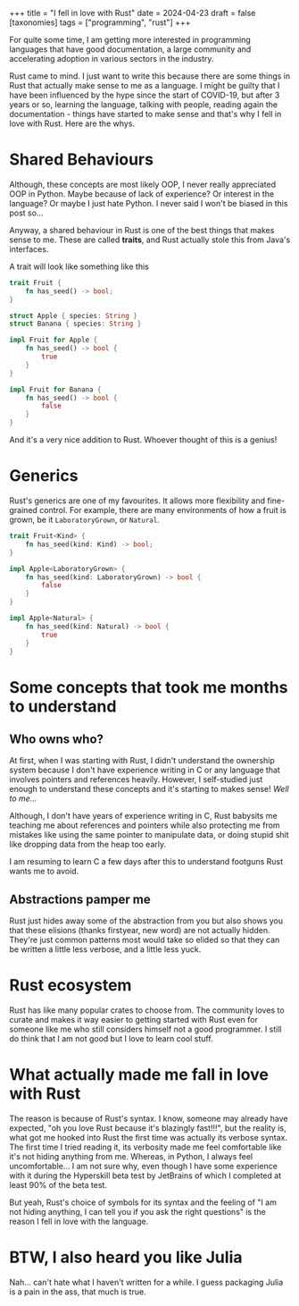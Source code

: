 +++
title = "I fell in love with Rust"
date = 2024-04-23
draft = false
[taxonomies]
  tags = ["programming", "rust"]
+++

For quite some time, I am getting more interested in programming
languages that have good documentation, a large community and
accelerating adoption in various sectors in the industry.

<!-- more -->

Rust came to mind. I just want to write this because there are some
things in Rust that actually make sense to me as a language. I might
be guilty that I have been influenced by the hype since the start
of COVID-19, but after 3 years or so, learning the language, talking
with people, reading again the documentation - things have started
to make sense and that's why I fell in love with Rust. Here
are the whys.

# Shared Behaviours

Although, these concepts are most likely OOP, I never really appreciated OOP
in Python. Maybe because of lack of experience? Or interest in the language? Or
maybe I just hate Python.  I never said I won't be biased in this post so...

Anyway, a shared behaviour in Rust is one of the best things that makes sense to me.
These are called **traits**, and Rust actually stole this from Java's interfaces.

A trait will look like something like this

```rust
trait Fruit {
    fn has_seed() -> bool;
}

struct Apple { species: String }
struct Banana { species: String }

impl Fruit for Apple {
    fn has_seed() -> bool {
        true
    }
}

impl Fruit for Banana {
    fn has_seed() -> bool {
        false
    }
}
```

And it's a very nice addition to Rust. Whoever thought of this is a genius!

# Generics

Rust's generics are one of my favourites. It allows more flexibility and
fine-grained control. For example, there are many environments of how a
fruit is grown, be it `LaboratoryGrown`, or `Natural`.

```rust
trait Fruit<Kind> {
    fn has_seed(kind: Kind) -> bool;
}

impl Apple<LaboratoryGrown> {
    fn has_seed(kind: LaboratoryGrown) -> bool {
        false
    }
}

impl Apple<Natural> {
    fn has_seed(kind: Natural) -> bool {
        true
    }
}
```

# Some concepts that took me months to understand

## Who owns who?

At first, when I was starting with Rust, I didn't understand the ownership system
because I don't have experience writing in C or any language that involves pointers
and references heavily. However, I self-studied just enough to understand these
concepts and it's starting to makes sense! *Well to me...*

Although, I don't have years of experience writing in C, Rust babysits me
teaching me about references and pointers while also protecting me from
mistakes like using the same pointer to manipulate data, or doing stupid shit
like dropping data from the heap too early.

I am resuming to learn C a few days after this to understand footguns Rust
wants me to avoid.

## Abstractions pamper me

Rust just hides away some of the abstraction from you but also shows you
that these elisions (thanks firstyear, new word) are not actually hidden.
They're just common patterns most would take so elided so that they can
be written a little less verbose, and a little less yuck.

# Rust ecosystem

Rust has like many popular crates to choose from. The community loves to
curate and makes it way easier to getting started with Rust even for
someone like me who still considers himself not a good programmer. I still
do think that I am not good but I love to learn cool stuff.

# What actually made me fall in love with Rust

The reason is because of Rust's syntax. I know, someone may already have
expected, "oh you love Rust because it's blazingly fast!!!", but the
reality is, what got me hooked into Rust the first time was actually its
verbose syntax. The first time I tried reading it, its verbosity made me
feel comfortable like it's not hiding anything from me. Whereas, in Python,
I always feel uncomfortable... I am not sure why, even though I have some
experience with it during the Hyperskill beta test by JetBrains of which I
completed at least 90% of the beta test.

But yeah, Rust's choice of symbols for its syntax and the feeling of "I am
not hiding anything, I can tell you if you ask the right questions" is
the reason I fell in love with the language.

# BTW, I also heard you like Julia

Nah... can't hate what I haven't written for a while. I guess packaging Julia is a pain
in the ass, that much is true.

